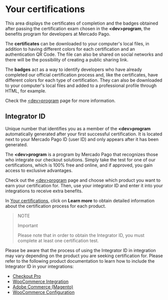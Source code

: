 # Your certifications
 
This area displays the certificates of completion and the badges obtained after passing the certification exam chosen in the **&lt;dev&gt;program**, the benefits program for developers at Mercado Pago.
 
The **certificates** can be downloaded to your computer's local files, in addition to having different colors for each certification and an authentication QR Code. The file can also be shared on social networks and there will be the possibility of creating a public sharing link.
 
The **badges** act as a way to identify developers who have already completed our official certification process and, like the certificates, have different colors for each type of certification. They can also be downloaded to your computer's local files and added to a professional profile through HTML, for example.
 
Check the [&lt;dev&gt;program](/developers/en/developer-program) page for more information.

## Integrator ID
 
Unique number that identifies you as a member of the **&lt;dev&gt;program** automatically generated after your first successful certification. It is located next to your Mercado Pago ID (user ID) and only appears after it has been generated.

The **&lt;dev&gt;program** is a program by Mercado Pago that recognizes those who integrate our checkout solutions. Simply take the test for one of our certifications, which is 100% free and online, and if approved, you gain access to exclusive advantages.
 
Check out the [&lt;dev&gt;program](/developers/en/developer-program) page and choose which product you want to earn your certification for. Then, use your integrator ID and enter it into your integrations to receive extra benefits.

In [Your certifications](/developers/panel/developer-program), click on **Learn more** to obtain detailed information about the certification process for each product. 

> NOTE
>
> Important
>
> Please note that in order to obtain the Integrator ID, you must complete at least one certification test.

Please be aware that the process of using the Integrator ID in integration may vary depending on the product you are seeking certification for. Please refer to the following product documentation to learn how to include the Integrator ID in your integrations:

   - [Checkout Pro](/developers/en/docs/checkout-pro/additional-content/integration-metrics)
   - [WooCommerce Integration](/developers/en/docs/woocommerce/integration-configuration/plugin-configuration)
   - [Adobe Commerce (Magento)](/developers/en/docs/additional-content/integration-metrics)
   - [WooCommerce Configuration](/developers/en/docs/woocommerce/integration-configuration/plugin-configuration)